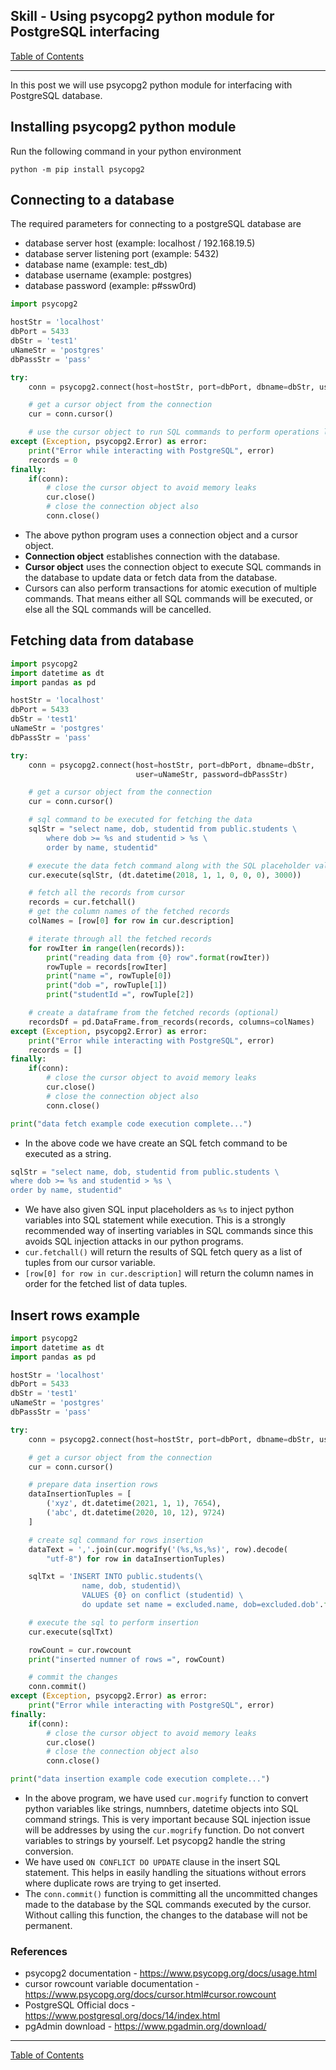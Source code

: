 ## Skill - Using psycopg2 python module for PostgreSQL interfacing
[Table of Contents](https://nagasudhir.blogspot.com/2020/04/taming-python-table-of-contents.html)

<hr/>
In this post we will use psycopg2 python module for interfacing with PostgreSQL database.

## Installing psycopg2 python module
Run the following command in your python environment
```
python -m pip install psycopg2
``` 

## Connecting to a database
The required parameters for connecting to a postgreSQL database are
* database server host (example: localhost / 192.168.19.5)
* database server listening port (example: 5432)
* database name (example: test_db)
* database username (example: postgres)
* database password (example: p#ssw0rd)

```python
import psycopg2

hostStr = 'localhost'
dbPort = 5433
dbStr = 'test1'
uNameStr = 'postgres'
dbPassStr = 'pass'

try:
    conn = psycopg2.connect(host=hostStr, port=dbPort, dbname=dbStr, user=uNameStr, password=dbPassStr)

    # get a cursor object from the connection
    cur = conn.cursor()

    # use the cursor object to run SQL commands to perform operations like fetch rows, insert rows, update rows, delete rows etc.
except (Exception, psycopg2.Error) as error:
    print("Error while interacting with PostgreSQL", error)
    records = 0
finally:
    if(conn):
        # close the cursor object to avoid memory leaks
        cur.close()
        # close the connection object also
        conn.close()
```

* The above python program uses a connection object and a cursor object.
* **Connection object** establishes connection with the database.
* **Cursor object** uses the connection object to execute SQL commands in the database to update data or fetch data from the database.
* Cursors can also perform transactions for atomic execution of multiple commands. That means either all SQL commands will be executed, or else all the SQL commands will be cancelled.

## Fetching data from database

```python
import psycopg2
import datetime as dt
import pandas as pd

hostStr = 'localhost'
dbPort = 5433
dbStr = 'test1'
uNameStr = 'postgres'
dbPassStr = 'pass'

try:
    conn = psycopg2.connect(host=hostStr, port=dbPort, dbname=dbStr,
                            user=uNameStr, password=dbPassStr)

    # get a cursor object from the connection
    cur = conn.cursor()

    # sql command to be executed for fetching the data
    sqlStr = "select name, dob, studentid from public.students \
        where dob >= %s and studentid > %s \
        order by name, studentid"

    # execute the data fetch command along with the SQL placeholder values
    cur.execute(sqlStr, (dt.datetime(2018, 1, 1, 0, 0, 0), 3000))

    # fetch all the records from cursor
    records = cur.fetchall()
    # get the column names of the fetched records
    colNames = [row[0] for row in cur.description]

    # iterate through all the fetched records
    for rowIter in range(len(records)):
        print("reading data from {0} row".format(rowIter))
        rowTuple = records[rowIter]
        print("name =", rowTuple[0])
        print("dob =", rowTuple[1])
        print("studentId =", rowTuple[2])

    # create a dataframe from the fetched records (optional)
    recordsDf = pd.DataFrame.from_records(records, columns=colNames)
except (Exception, psycopg2.Error) as error:
    print("Error while interacting with PostgreSQL", error)
    records = []
finally:
    if(conn):
        # close the cursor object to avoid memory leaks
        cur.close()
        # close the connection object also
        conn.close()

print("data fetch example code execution complete...")
```

* In the above code we have create an SQL fetch command to be executed as a string.

```python
sqlStr = "select name, dob, studentid from public.students \
where dob >= %s and studentid > %s \
order by name, studentid"
```

* We have also given SQL input placeholders as ```%s``` to inject python variables into SQL statement while execution. This is a strongly recommended way of inserting variables in SQL commands since this avoids SQL injection attacks in our python programs.
* ```cur.fetchall()``` will return the results of SQL fetch query as a list of tuples from our cursor variable.
* ```[row[0] for row in cur.description]``` will return the column names in order for the fetched list of data tuples. 

## Insert rows example
```python
import psycopg2
import datetime as dt
import pandas as pd

hostStr = 'localhost'
dbPort = 5433
dbStr = 'test1'
uNameStr = 'postgres'
dbPassStr = 'pass'

try:
    conn = psycopg2.connect(host=hostStr, port=dbPort, dbname=dbStr, user=uNameStr, password=dbPassStr)

    # get a cursor object from the connection
    cur = conn.cursor()

    # prepare data insertion rows
    dataInsertionTuples = [
        ('xyz', dt.datetime(2021, 1, 1), 7654),
        ('abc', dt.datetime(2020, 10, 12), 9724)
    ]

    # create sql command for rows insertion
    dataText = ','.join(cur.mogrify('(%s,%s,%s)', row).decode(
        "utf-8") for row in dataInsertionTuples)

    sqlTxt = 'INSERT INTO public.students(\
                name, dob, studentid)\
                VALUES {0} on conflict (studentid) \
                do update set name = excluded.name, dob=excluded.dob'.format(dataText)

    # execute the sql to perform insertion
    cur.execute(sqlTxt)

    rowCount = cur.rowcount
    print("inserted numner of rows =", rowCount)

    # commit the changes
    conn.commit()
except (Exception, psycopg2.Error) as error:
    print("Error while interacting with PostgreSQL", error)
finally:
    if(conn):
        # close the cursor object to avoid memory leaks
        cur.close()
        # close the connection object also
        conn.close()

print("data insertion example code execution complete...")
```
* In the above program, we have used ```cur.mogrify``` function to convert python variables like strings, numnbers, datetime objects into SQL command strings. This is very important because SQL injection issue will be addresses by using the ```cur.mogrify``` function. Do not  convert variables to strings by yourself. Let psycopg2 handle the string conversion.
* We have used ```ON CONFLICT DO UPDATE``` clause in the insert SQL statement. This helps in easily handling the situations without errors where duplicate rows are trying to get inserted.
* The ```conn.commit()``` function is committing all the uncommitted changes made to the database by the SQL commands executed by the cursor. Without calling this function, the changes to the database will not be permanent.

### References
* psycopg2 documentation - https://www.psycopg.org/docs/usage.html
* cursor rowcount variable documentation - https://www.psycopg.org/docs/cursor.html#cursor.rowcount 
* PostgreSQL Official docs - https://www.postgresql.org/docs/14/index.html
* pgAdmin download - https://www.pgadmin.org/download/

<hr/>

[Table of Contents](https://nagasudhir.blogspot.com/2020/04/taming-python-table-of-contents.html)


<!--stackedit_data:
eyJoaXN0b3J5IjpbMTU3MzMxODg2NiwxODYwNzE2MjY1LDY5OD
A5NjQ3Myw3NTIzOTA3NDUsNDA4MTgwNzcsMTQ0ODQ2OTE0LC0x
NTM2NzY3ODMyLC0yMTMxMjExMzcwLDIwNDQ4NTMxNywxOTc5OD
gxMzYwLC0xMzY0MjUxNDI5LDEwMjcxMjAyMjQsLTExNTM2NzE1
ODJdfQ==
-->
